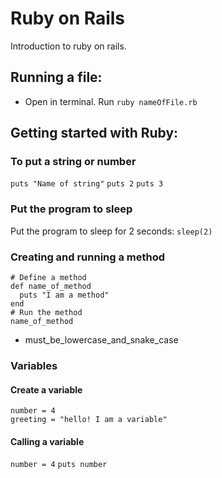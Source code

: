 # Ruby on Rails
Introduction to ruby on rails.

## Running a file:
- Open in terminal. Run `ruby nameOfFile.rb`

## Getting started with Ruby:
### To put a string or number
`puts "Name of string"`
`puts 2`
`puts 3`

### Put the program to sleep
Put the program to sleep for 2 seconds: `sleep(2)`

### Creating and running a method
```
# Define a method
def name_of_method
  puts "I am a method"
end
# Run the method
name_of_method
```
- must_be_lowercase_and_snake_case

### Variables
#### Create a variable
```
number = 4
greeting = "hello! I am a variable"
```
#### Calling a variable
`number = 4`
`puts number`
